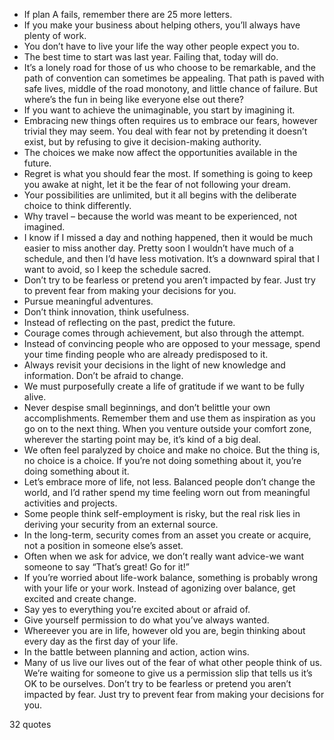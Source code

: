  - If plan A fails, remember there are 25 more letters.
 - If you make your business about helping others, you’ll always have plenty of work.
 - You don’t have to live your life the way other people expect you to.
 - The best time to start was last year. Failing that, today will do.
 - It’s a lonely road for those of us who choose to be remarkable, and the path of convention can sometimes be appealing. That path is paved with safe lives, middle of the road monotony, and little chance of failure. But where’s the fun in being like everyone else out there?
 - If you want to achieve the unimaginable, you start by imagining it.
 - Embracing new things often requires us to embrace our fears, however trivial they may seem. You deal with fear not by pretending it doesn’t exist, but by refusing to give it decision-making authority.
 - The choices we make now affect the opportunities available in the future.
 - Regret is what you should fear the most. If something is going to keep you awake at night, let it be the fear of not following your dream.
 - Your possibilities are unlimited, but it all begins with the deliberate choice to think differently.
 - Why travel – because the world was meant to be experienced, not imagined.
 - I know if I missed a day and nothing happened, then it would be much easier to miss another day. Pretty soon I wouldn’t have much of a schedule, and then I’d have less motivation. It’s a downward spiral that I want to avoid, so I keep the schedule sacred.
 - Don’t try to be fearless or pretend you aren’t impacted by fear. Just try to prevent fear from making your decisions for you.
 - Pursue meaningful adventures.
 - Don’t think innovation, think usefulness.
 - Instead of reflecting on the past, predict the future.
 - Courage comes through achievement, but also through the attempt.
 - Instead of convincing people who are opposed to your message, spend your time finding people who are already predisposed to it.
 - Always revisit your decisions in the light of new knowledge and information. Don’t be afraid to change.
 - We must purposefully create a life of gratitude if we want to be fully alive.
 - Never despise small beginnings, and don’t belittle your own accomplishments. Remember them and use them as inspiration as you go on to the next thing. When you venture outside your comfort zone, wherever the starting point may be, it’s kind of a big deal.
 - We often feel paralyzed by choice and make no choice. But the thing is, no choice is a choice. If you’re not doing something about it, you’re doing something about it.
 - Let’s embrace more of life, not less. Balanced people don’t change the world, and I’d rather spend my time feeling worn out from meaningful activities and projects.
 - Some people think self-employment is risky, but the real risk lies in deriving your security from an external source.
 - In the long-term, security comes from an asset you create or acquire, not a position in someone else’s asset.
 - Often when we ask for advice, we don’t really want advice-we want someone to say “That’s great! Go for it!”
 - If you’re worried about life-work balance, something is probably wrong with your life or your work. Instead of agonizing over balance, get excited and create change.
 - Say yes to everything you’re excited about or afraid of.
 - Give yourself permission to do what you’ve always wanted.
 - Whereever you are in life, however old you are, begin thinking about every day as the first day of your life.
 - In the battle between planning and action, action wins.
 - Many of us live our lives out of the fear of what other people think of us. We’re waiting for someone to give us a permission slip that tells us it’s OK to be ourselves. Don’t try to be fearless or pretend you aren’t impacted by fear. Just try to prevent fear from making your decisions for you.

32 quotes